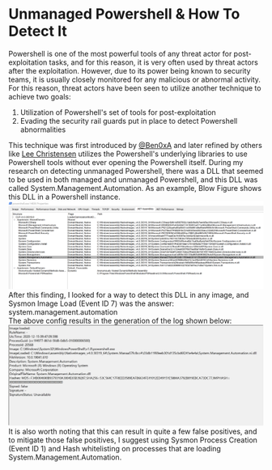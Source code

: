 # Unmanaged Powershell & How To Detect It
Powershell is one of the most powerful tools of any threat actor for post-exploitation tasks, and for this reason, it is very often used by threat actors after the exploitation. However, due to its power being known to security teams, it is usually closely monitored for any malicious or abnormal activity. For this reason, threat actors have been seen to utilize another technique to achieve two goals:
1.	Utilization of Powershell's set of tools for post-exploitation
2.	Evading the security rail guards put in place to detect Powershell abnormalities

This technique was first introduced by [@Ben0xA](https://twitter.com/Ben0xA) and later refined by others like [Lee Christensen](https://github.com/leechristensen/UnmanagedPowerShell) utilizes the Powershell's underlying libraries to use Powershell tools without ever opening the Powershell itself.
During my research on detecting unmanaged Powershell, there was a DLL that seemed to be used in both managed and unmanaged Powershell, and this DLL was called System.Management.Automation.
As an example, Blow Figure shows this DLL in a Powershell instance.
![alt text](https://github.com/n00blike/Security/blob/main/UnmanagedPowershell/Powershell.png)
After this finding, I looked for a way to detect this DLL in any image, and Sysmon Image Load (Event ID 7) was the answer:
<RuleGroup name="" groupRelation="or">
<ImageLoad onmatch="include">
<ImageLoaded condition="contains">system.management.automation</ImageLoaded>	
</ImageLoad>
</RuleGroup>
The above config results in the generation of the log shown below:
![alt text](https://github.com/n00blike/Security/blob/main/UnmanagedPowershell/EventID%207.png)
It is also worth noting that this can result in quite a few false positives, and to mitigate those false positives, I suggest using Sysmon Process Creation (Event ID 1) and Hash whitelisting on processes that are loading System.Management.Automation.
